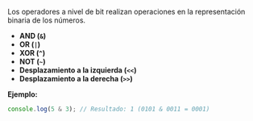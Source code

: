 
Los operadores a nivel de bit realizan operaciones en la representación binaria de los números.

- **AND (`&`)**
- **OR (`|`)**
- **XOR (`^`)**
- **NOT (`~`)**
- **Desplazamiento a la izquierda (`<<`)**
- **Desplazamiento a la derecha (`>>`)**

**Ejemplo:**

```js
console.log(5 & 3); // Resultado: 1 (0101 & 0011 = 0001)

```

